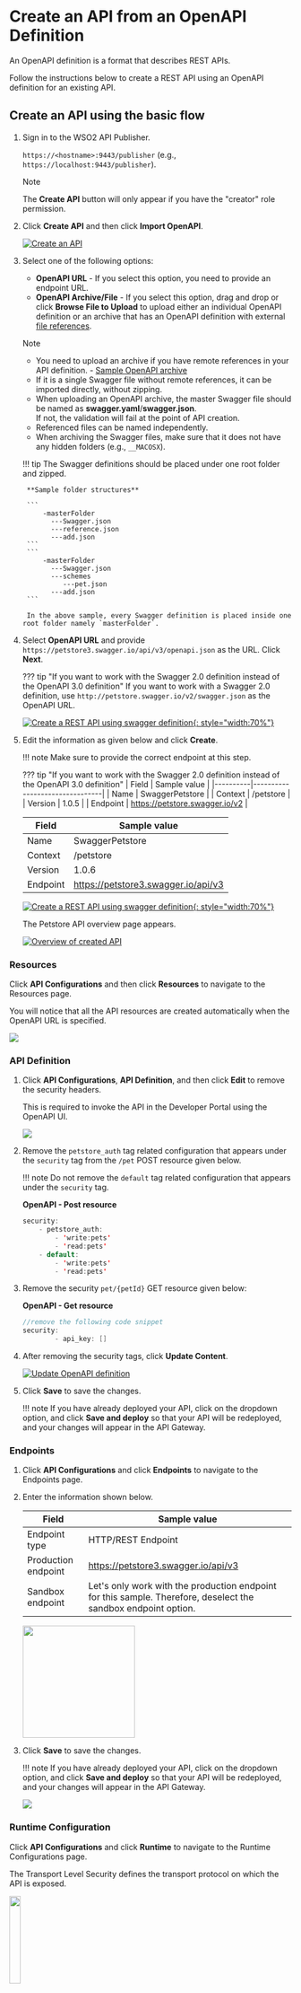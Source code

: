 # Create an API from an OpenAPI Definition

An OpenAPI definition is a format that describes REST APIs. 

Follow the instructions below to create a REST API using an OpenAPI definition for an existing API.

## Create an API using the basic flow

1. Sign in to the WSO2 API Publisher.

     `https://<hostname>:9443/publisher` (e.g., `https://localhost:9443/publisher`).

    <html><div class="admonition note">
      <p class="admonition-title">Note</p>
      <p>The <b>Create API</b> button will only appear if you have the "creator" role permission.</p>
      </div>
    </html>

2. Click **Create API** and then click **Import OpenAPI**.

    [![Create an API]({{base_path}}/assets/img/learn/import-open-api.png)]({{base_path}}/assets/img/learn/import-open-api.png)

3. Select one of the following options:

	* **OpenAPI URL** - If you select this option, you need to provide an endpoint URL.
	* **OpenAPI Archive/File** - If you select this option, drag and drop or click **Browse File to Upload** to upload either an individual OpenAPI definition or an archive that has an OpenAPI definition with external <a href="https://Swagger.io/docs/specification/using-ref/" target="_blank">file references</a>.

    <html><div class="admonition note">
    <p class="admonition-title">Note</p>
    <p>
    <ul><li>You need to upload an archive if you have remote references in your API definition. - <a href="{{base_path}}/assets/attachments/design/sample-archive.zip">Sample OpenAPI archive</a></li><li>If it is a single Swagger file without remote references, it can be imported directly, without zipping.</li><li> 
    When uploading an OpenAPI archive, the master Swagger file should be named as <b>swagger.yaml</b>/<b>swagger.json</b>. 
    </br>If not, the validation will fail at the point of API creation.</li> <li>Referenced files can be named independently.</li>
    <li>When archiving the Swagger files, make sure that it does not have any hidden folders (e.g., <code>__MACOSX</code>).</li></ul>
    </p>
    </div>
    </html>
    
    !!! tip
        The Swagger definitions should be placed under one root folder and zipped.    
   
        **Sample folder structures**
    
        ```
            -masterFolder
              ---Swagger.json
              ---reference.json
              ---add.json
        ```
        ```
            -masterFolder
              ---Swagger.json
              ---schemes
                 ---pet.json
              ---add.json
        ```

        In the above sample, every Swagger definition is placed inside one root folder namely `masterFolder`.

4.  Select **OpenAPI URL** and provide `https://petstore3.swagger.io/api/v3/openapi.json` as the URL. Click **Next**.
    
    ??? tip "If you want to work with the Swagger 2.0 definition instead of the OpenAPI 3.0 definition"
        If you want to work with a Swagger 2.0 definition, use `http://petstore.swagger.io/v2/swagger.json` as the OpenAPI URL.

     [![Create a REST API using swagger definition]({{base_path}}/assets/img/learn/create-rest-api-using-swagger-def-form1.png){: style="width:70%"}]({{base_path}}/assets/img/learn/create-rest-api-using-swagger-def-form1.png)

5.  Edit the information as given below and click **Create**.
    
    !!! note
        Make sure to provide the correct endpoint at this step.

    ??? tip "If you want to work with the Swagger 2.0 definition instead of the OpenAPI 3.0 definition"
        | Field    | Sample value                   |
        |----------|--------------------------------|
        | Name     | SwaggerPetstore                |
        | Context  | /petstore                      |
        | Version  | 1.0.5                          |
        | Endpoint | https://petstore.swagger.io/v2 |


     | Field    | Sample value                        |
     |----------|-------------------------------------|
     | Name     | SwaggerPetstore                     |
     | Context  | /petstore                            |
     | Version  | 1.0.6                               |
     | Endpoint | https://petstore3.swagger.io/api/v3 |
 
     [![Create a REST API using swagger definition]({{base_path}}/assets/img/learn/create-rest-api-using-swagger-def-form2.png){: style="width:70%"}]({{base_path}}/assets/img/learn/create-rest-api-using-swagger-def-form2.png)

     The Petstore API overview page appears.

     [![Overview of created API]({{base_path}}/assets/img/learn/overviewpage-rest-api-creating-by-swagger-def.png)]({{base_path}}/assets/img/learn/overviewpage-rest-api-creating-by-swagger-def.png)

### Resources
   
Click **API Configurations** and then click **Resources** to navigate to the Resources page. 

You will notice that all the API resources are created automatically when the OpenAPI URL is specified.
   
[![]({{base_path}}/assets/img/learn/resource-of-pet-store-api.png)]({{base_path}}/assets/img/learn/resource-of-pet-store-api.png)

### API Definition

1. Click **API Configurations**, **API Definition**, and then click **Edit** to remove the security headers. 

     This is required to invoke the API in the Developer Portal using the OpenAPI UI.
    
     [![]({{base_path}}/assets/img/learn/edit-api-definition-pet-store.png)]({{base_path}}/assets/img/learn/edit-api-definition-pet-store.png)


2. Remove the `petstore_auth` tag related configuration that appears under the `security` tag from the `/pet` POST resource given below. 

    !!! note
        Do not remove the `default` tag related configuration that appears under the `security` tag.

     **OpenAPI - Post resource**

    ``` java
    security:
        - petstore_auth:
            - 'write:pets'
            - 'read:pets'
        - default:
            - 'write:pets'
            - 'read:pets'
    ```

3.  Remove the security `pet/{petId}` GET resource given below:

     **OpenAPI - Get resource**

    ``` java
    //remove the following code snippet
    security:
            - api_key: []
    ```

4.  After removing the security tags, click **Update Content**.
     
     [![Update OpenAPI definition]({{base_path}}/assets/img/learn/update-content-pet-store.png)]({{base_path}}/assets/img/learn/update-content-pet-store.png)

5. Click **Save** to save the changes.
   
    !!! note
        If you have already deployed your API, click on the dropdown option, and click **Save and deploy** so that your API will be redeployed, and your changes will appear in the API Gateway.

### Endpoints

1. Click **API Configurations** and click **Endpoints** to navigate to the Endpoints page.

2. Enter the information shown below.

     | Field               | Sample value                                          |
     |---------------------|-------------------------------------------------------|
     | Endpoint type       | HTTP/REST Endpoint                                    |
     | Production endpoint | https://petstore3.swagger.io/api/v3                     |
     | Sandbox endpoint    | Let's only work with the production endpoint for this sample. Therefore, deselect the sandbox endpoint option. |

     <html>
     <img src="{{base_path}}/assets/img/learn/endpoint-menu.png" width="200">
     </html>

3. Click **Save** to save the changes.
   
    !!! note
        If you have already deployed your API, click on the dropdown option, and click **Save and deploy** so that your API will be redeployed, and your changes will appear in the API Gateway.

     [![]({{base_path}}/assets/img/learn/add-endpoint-configuration-for-pet-store-api.png)]({{base_path}}/assets/img/learn/add-endpoint-configuration-for-pet-store-api.png)

### Runtime Configuration

Click **API Configurations** and click **Runtime** to navigate to the Runtime Configurations page.
     
The Transport Level Security defines the transport protocol on which the API is exposed.

<a href="{{base_path}}/assets/img/learn/runtime-config-menu.png"><img src="{{base_path}}/assets/img/learn/runtime-config-menu.png" width="20%"></a>

<a href="{{base_path}}/assets/img/learn/transport-level-security-pet-store.png"><img src="{{base_path}}/assets/img/learn/transport-level-security-pet-store.png" width="90%">
</a>

<html><div class="admonition note">
    <p class="admonition-title">Note</p>
    <p> Both HTTP and HTTPS transports are selected by default. It is able to limit the API availability to only one transport (e.g., HTTPS) by clearing the checkbox of the other transport.</p>
    </div>
    </html>

<html><div class="admonition note">
    <p class="admonition-title">Note</p>
    <p> Transport Level Security defines the transport protocol on which the API is exposed. When creating a new API by using a Swagger or OpenAPI definition, these transport security schemes can be defined using  <b>“x-wso2- transports”</b>and <b>"x-wso2-mutual-ssl”</b>extensions.</p>
        ```yaml
        x-wso2-mutual-ssl: "optional"
        x-wso2-transports: 
            - "https"
            - “http”
        ```
</div></html>

## Subscriptions

1. Click **Portal Configurations** and click **Subscriptions** to navigate to the Business Plans page.

     <a href="{{base_path}}/assets/img/learn/subscriptions-menu.png">
     <img src="{{base_path}}/assets/img/learn/subscriptions-menu.png" alt="subscriptions menu" width="20%">
     </a>

2. Select **Gold** and **Silver** as the Business Plans.

     <html><div class="admonition note">
     <p class="admonition-title">Note</p>
     <p> The API can be available at different levels of the service. The Business Plans allow you to limit the number of successful hits to an API during a given period of time.</p>
     </div>
     </html>

3. Click **Save**

    [![Business Plans page]({{base_path}}/assets/img/learn/add-business-plans-for-pet-store-api.png)]({{base_path}}/assets/img/learn/add-business-plans-for-pet-store-api.png)


Now, a REST API from an OpenAPI Definition has been created and configured successfully. 

Next, [deploy the API]({{base_path}}/deploy-and-publish/deploy-on-gateway/deploy-api/deploy-an-api/), [test the API]({{base_path}}/design/create-api/create-rest-api/test-a-rest-api/), and finally [publish the API]({{base_path}}/deploy-and-publish/publish-on-dev-portal/publish-an-api).

## See Also

Learn more on the concepts that you need to know when creating a REST API:

-   [Endpoints]({{base_path}}/design/endpoints/endpoint-types/)
-   [API Security]({{base_path}}/design/api-security/api-authentication/secure-apis-using-oauth2-tokens/)
-   [Rate Limiting]({{base_path}}/design/rate-limiting/introducing-throttling-use-cases/)
-   [Life Cycle Management]({{base_path}}/design/lifecycle-management/api-lifecycle/)
-   [API Monetization]({{base_path}}/design/api-monetization/monetizing-an-api/)
-   [API Visibility]({{base_path}}/design/advanced-topics/control-api-visibility-and-subscription-availability-in-developer-portal/)
-   [API Documentation]({{base_path}}/design/api-documentation/add-api-documentation/)
-   [Custom Properties]({{base_path}}/design/create-api/adding-custom-properties-to-apis/)
-   [Template Patterns]({{base_path}}/deploy-and-publish/deploy-on-gateway/choreo-connect/concepts/template-patterns-for-choreo-connect/) - You can use these template patterns when defining OpenAPI (Swagger) definitions for APIs deployed on Choreo Connect.
